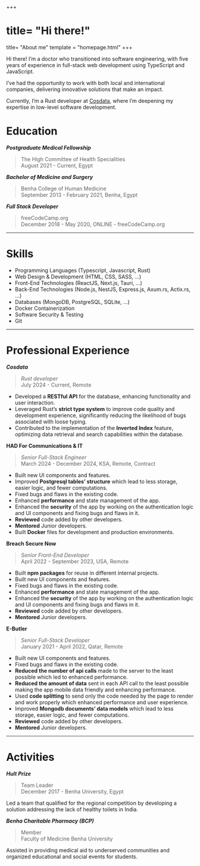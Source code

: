 +++
# title= "Hi there!"
title= "About me"
template = "homepage.html"
+++

Hi there! I’m a doctor who transitioned into software engineering, with five years of experience in full-stack web development using TypeScript and JavaScript.

I’ve had the opportunity to work with both local and international companies, delivering innovative solutions that make an impact.

Currently, I’m a Rust developer at [Cosdata](https://www.cosdata.io/), where I’m deepening my expertise in low-level software development.

# Education

**_Postgraduate Medical Fellowship_**

> The High Committee of Health Specialities <br />
> August 2021 - Current, Egypt

**_Bachelor of Medicine and Surgery_**

> Benha College of Human Medicine <br />
> September 2013 - February 2021, Benha, Egypt

**_Full Stack Developer_**

> freeCodeCamp.org <br />
> December 2018 - May 2020, ONLINE - freeCodeCamp.org

---

# Skills

- Programming Languages (Typescript, Javascript, Rust)
- Web Design & Development (HTML, CSS, SASS, ...)
- Front-End Technologies (ReactJS, Next.js, Tauri, ...)
- Back-End Technologies (Node.js, NestJS, Express.js, Axum.rs, Actix.rs, ...)
- Databases (MongoDB, PostgreSQL, SQLite, ...)
- Docker Containerization
- Software Security & Testing
- Git

---

# Professional Experience

**_Cosdata_**

> _Rust developer_ <br/>
> July 2024 - Current, Remote

- Developed a **RESTful API** for the database, enhancing
  functionality and user interaction.
- Leveraged Rust’s **strict type system** to improve code quality and
  development experience, significantly reducing the likelihood of
  bugs associated with loose typing.
- Contributed to the implementation of the **Inverted Index**
  feature, optimizing data retrieval and search capabilities within
  the database.

**HAD For Communications & IT**

> _Senior Full-Stack Engineer_ <br/>
> March 2024 - December 2024, KSA, Remote, Contract

- Built new UI components and features.
- Improved **Postgresql tables’ structure** which lead to less
  storage, easier logic, and fewer computations.
- Fixed bugs and flaws in the existing code.
- Enhanced **performance** and state management of the app.
- Enhanced the **security** of the app by working on the
  authentication logic and UI components and fixing bugs and
  flaws in it.
- **Reviewed** code added by other developers.
- **Mentored** Junior developers.
- Built **Docker** files for development and production environments.

**Breach Secure Now**

> _Senior Front-End Developer_ <br/>
> April 2022 - September 2023, USA, Remote

- Built **npm packages** for reuse in different internal projects.
- Built new UI components and features.
- Fixed bugs and flaws in the existing code.
- Enhanced **performance** and state management of the app.
- Enhanced the **security** of the app by working on the
  authentication logic and UI components and fixing bugs and
  flaws in it.
- **Reviewed** code added by other developers.
- **Mentored** Junior developers.

**E-Butler**

> _Senior Full-Stack Developer_ <br/>
> January 2021 - April 2022, Qatar, Remote

- Built new UI components and features.
- Fixed bugs and flaws in the existing code.
- **Reduced the number of api calls** made to the server to the least
  possible which led to enhanced performance.
- **Reduced the amount of data** sent in each API call to the least
  possible making the app mobile data friendly and enhancing
  performance.
- Used **code splitting** to send only the code needed by the page to
  render and work properly which enhanced performance and
  user experience.
- Improved **Mongodb documents’ data models** which lead to less
  storage, easier logic, and fewer computations.
- **Reviewed** code added by other developers.
- **Mentored** Junior developers.

---

# Activities

**_Hult Prize_**

> Team Leader <br />
> December 2017 - Benha University, Egypt

Led a team that qualified for the regional competition by developing a
solution addressing the lack of healthy toilets in India.

**_Benha Charitable Pharmacy (BCP)_**

> Member <br />
> Faculty of Medicine Benha University

Assisted in providing medical aid to underserved communities and
organized educational and social events for students.

<br />
<br />
<br />
<br />
<br />
<br />

<!--
I’m a Rust developer at [Cosdata](https://www.cosdata.io/), with a background in full-stack web development and five years of experience working with TypeScript and JavaScript.

For more about me, please check the [About](./about) page.

Thanks for stopping by—I'm glad you're here! -->

<!-- Checkout all the [options you can configure](./posts/configuration) and the [example pages](./tags/example/). -->
